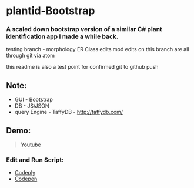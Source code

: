 # plantid-Bootstrap
### A scaled down bootstrap version of a similar C# plant identification app I made a while back.

testing branch - morphology ER Class edits mod
edits on this branch are all through git via atom

this readme is also a test point for confirmed git to github push

## Note:
* GUI - Bootstrap
* DB - JS/JSON
* query Engine - TaffyDB - http://taffydb.com/

## Demo:

> [Youtube](https://www.youtube.com/watch?v=d6cYrqyCk4o)

### Edit and Run Script:

* [Codeply](https://www.codeply.com/view/1JXIluLDW5)
* [Codepen](https://codepen.io/mezcel/pen/gRrjXP/)

